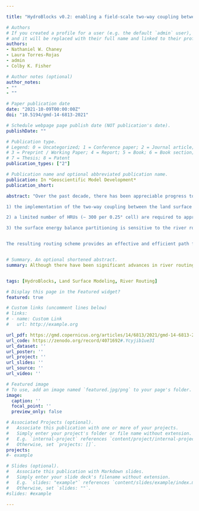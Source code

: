 ```yaml
---

title: "HydroBlocks v0.2: enabling a field-scale two-way coupling between the land surface and river networks in Earth system models"

# Authors
# If you created a profile for a user (e.g. the default `admin` user), write the username (folder name) here 
# and it will be replaced with their full name and linked to their profile.
authors:
- Nathaniel W. Chaney
- Laura Torres-Rojas
- admin
- Colby K. Fisher

# Author notes (optional)
author_notes:
- ""
- ""

# Paper publication date
date: "2021-10-09T00:00:00Z"
doi: "10.5194/gmd-14-6813-2021"

# Schedule webpage page publish date (NOT publication's date).
publishDate: ""

# Publication type.
# Legend: 0 = Uncategorized; 1 = Conference paper; 2 = Journal article;
# 3 = Preprint / Working Paper; 4 = Report; 5 = Book; 6 = Book section;
# 7 = Thesis; 8 = Patent
publication_types: ["2"]

# Publication name and optional abbreviated publication name.
publication: In *Geoscientific Model Development*
publication_short:  

abstract: "Over the past decade, there has been appreciable progress towards modeling the water, energy, and carbon cycles at field scales (10–100 m) over continental to global extents in Earth system models (ESMs). One such approach, named HydroBlocks, accomplishes this task while maintaining computational efficiency via Hydrologic Response Units (HRUs), more commonly known as “tiles” in ESMs. In HydroBlocks, these HRUs are learned via a hierarchical clustering approach from available global high-resolution environmental data. However, until now there has yet to be a river routing approach that is able to leverage HydroBlocks' approach to modeling field-scale heterogeneity; bridging this gap will make it possible to more formally include riparian zone dynamics, irrigation from surface water, and interactive floodplains in the model. This paper introduces a novel dynamic river routing scheme in HydroBlocks that is intertwined with the modeled field-scale land surface heterogeneity. Each macroscale polygon (a generalization of the concept of macroscale grid cell) is assigned its own fine-scale river network that is derived from very high resolution (∼ 30 m) digital elevation models (DEMs); the inlet–outlet reaches of a domain's macroscale polygons are then linked to assemble a full domain's river network. The river dynamics are solved at the reach-level via the kinematic wave assumption of the Saint-Venant equations. Finally, a two-way coupling between each HRU and its corresponding fine-scale river reaches is established. To implement and test the novel approach, a 1.0° bounding box surrounding the Atmospheric Radiation and Measurement (ARM) Southern Great Plains (SGP) site in northern Oklahoma (United States) is used. The results show:

1) the implementation of the two-way coupling between the land surface and the river network leads to appreciable differences in the simulated spatial heterogeneity of the surface energy balance, 

2) a limited number of HRUs (∼ 300 per 0.25° cell) are required to approximate the fully distributed simulation adequately, and

3) the surface energy balance partitioning is sensitive to the river routing model parameters.


The resulting routing scheme provides an effective and efficient path forward to enable a two-way coupling between the high-resolution river networks and state-of-the-art tiling schemes in ESMs."


# Summary. An optional shortened abstract.
summary: Although there have been significant advances in river routing and sub-grid heterogeneity (i.e., tiling) schemes in Earth system models over the past decades, there has yet to be a concerted effort to couple these two concepts. This paper aims to bridge this gap through the development of a two-way coupling between tiling schemes and river networks in the HydroBlocks land surface model. The scheme is implemented and tested over a 1 arc degree domain in Oklahoma, United States.


tags: [HydroBlocks, Land Surface Modeling, River Routing]

# Display this page in the Featured widget?
featured: true

# Custom links (uncomment lines below)
# links:
# - name: Custom Link
#   url: http://example.org

url_pdf: https://gmd.copernicus.org/articles/14/6813/2021/gmd-14-6813-2021.pdf
url_code: https://zenodo.org/record/4071692#.Ycyjib1ue3I
url_dataset: ''
url_poster: ''
url_project: ''
url_slides: ''
url_source: ''
url_video: ''

# Featured image
# To use, add an image named `featured.jpg/png` to your page's folder. 
image:
  caption: ''
  focal_point: ''
  preview_only: false

# Associated Projects (optional).
#   Associate this publication with one or more of your projects.
#   Simply enter your project's folder or file name without extension.
#   E.g. `internal-project` references `content/project/internal-project/index.md`.
#   Otherwise, set `projects: []`.
projects: 
#- example

# Slides (optional).
#   Associate this publication with Markdown slides.
#   Simply enter your slide deck's filename without extension.
#   E.g. `slides: "example"` references `content/slides/example/index.md`.
#   Otherwise, set `slides: ""`.
#slides: #example

---
```


